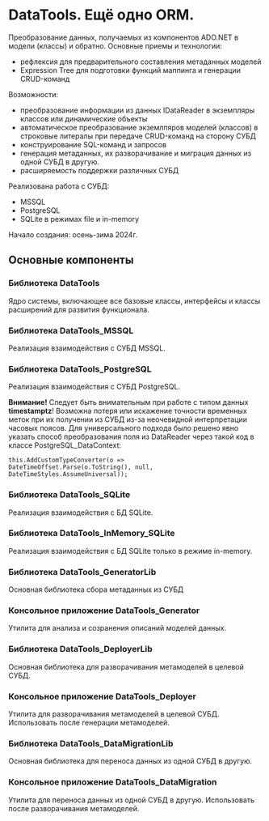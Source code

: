 # DataTools. Ещё одно ORM.

Преобразование данных, получаемых из компонентов ADO.NET в модели (классы) и обратно. Основные приемы и технологии:
- рефлексия для предварительного составления метаданных моделей
- Expression Tree для подготовки функций маппинга и генерации CRUD-команд

Возможности:
- преобразование информации из данных IDataReader в экземпляры классов или динамические объекты
- автоматическое преобразование экземлпяров моделей (классов) в строковые литералы при передаче CRUD-команд на сторону СУБД
- конструирование SQL-команд и запросов
- генерация метаданных, их разворачивание и миграция данных из одной СУБД в другую.
- расширяемость поддержки различных СУБД

Реализована работа с СУБД:
- MSSQL
- PostgreSQL
- SQLite в режимах file и in-memory

Начало создания: осень-зима 2024г.

## Основные компоненты

### Библиотека DataTools
Ядро системы, включающее все базовые классы, интерфейсы и классы расширений для развития функционала.

### Библиотека DataTools_MSSQL
Реализация взаимодействия с СУБД MSSQL.

### Библиотека DataTools_PostgreSQL
Реализация взаимодействия с СУБД PostgreSQL.

**Внимание!** Следует быть внимательным при работе с типом данных **timestamptz**! Возможна потеря или искажение точности временных меток при их получении из СУБД из-за неочевидной интерпретации часовых поясов. Для универсального подхода было решено явно указать способ преобразования поля из DataReader через такой код в классе PostgreSQL_DataContext:

<code>this.AddCustomTypeConverter<DateTimeOffset>(o => DateTimeOffset.Parse(o.ToString(), null, DateTimeStyles.AssumeUniversal));</code>

### Библиотека DataTools_SQLite
Реализация взаимодействия с БД SQLite.

### Библиотека DataTools_InMemory_SQLite
Реализация взаимодействия с БД SQLite только в режиме in-memory.

### Библиотека DataTools_GeneratorLib
Основная библиотека сбора метаданных из СУБД

### Консольное приложение DataTools_Generator
Утилита для анализа и созранения описаний моделей данных.

### Библиотека DataTools_DeployerLib
Основная библиотека для разворачивания метамоделей в целевой СУБД.

### Консольное приложение DataTools_Deployer
Утилита для разворачивания метамоделей в целевой СУБД. Использовать после генерации метамоделей.

### Библиотека DataTools_DataMigrationLib
Основная библиотека для переноса данных из одной СУБД в другую.

### Консольное приложение DataTools_DataMigration
Утилита для переноса данных из одной СУБД в другую. Использовать после разворачивания метамоделей.
